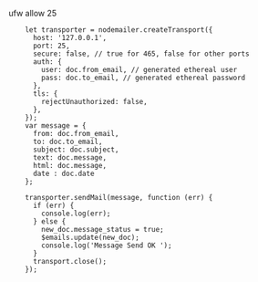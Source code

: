 ufw allow 25



        let transporter = nodemailer.createTransport({
          host: '127.0.0.1',
          port: 25,
          secure: false, // true for 465, false for other ports
          auth: {
            user: doc.from_email, // generated ethereal user
            pass: doc.to_email, // generated ethereal password
          },
          tls: {
            rejectUnauthorized: false,
          },
        });
        var message = {
          from: doc.from_email,
          to: doc.to_email,
          subject: doc.subject,
          text: doc.message,
          html: doc.message,
          date : doc.date
        };

        transporter.sendMail(message, function (err) {
          if (err) {
            console.log(err);
          } else {
            new_doc.message_status = true;
            $emails.update(new_doc);
            console.log('Message Send OK ');
          }
          transport.close();
        });